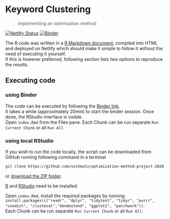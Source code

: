 # Keyword Clustering
> implementing an optimisation method

[![Netlify Status](https://api.netlify.com/api/v1/badges/6244650b-6a5f-400e-9d84-b93250102209/deploy-status)](https://keyword-clust.netlify.app) 
[![Binder](https://mybinder.org/badge_logo.svg)](https://mybinder.org/v2/gh/sschmutz/optimization-method-project-2020/master?urlpath=rstudio)

The R code was written in a [R Markdown document](https://github.com/sschmutz/optimization-method-project-2020/blob/master/keyword_hclust.Rmd), compiled into HTML and deployed on Netlify which should make it simple to follow it without the need of executing it yourself.  
If this is however preferred, following section lists two options to reproduce the results.


## Executing code
### using Binder
The code can be executed by following the [Binder link](https://mybinder.org/v2/gh/sschmutz/optimization-method-project-2020/master?urlpath=rstudio).  
It takes a while (approximately 20min) to start the binder session. Once done, the RStudio interface is visible.  
Open `index.Rmd` from the Files pane. Each Chunk can be run separate `Run Current Chunk` or all `Run All`.


### using local RStudio
If you wish to run the code locally, the script can be downloaded from GitHub running following command in a terminal

```sh
git clone https://github.com/sschmutz/optimization-method-project-2020.git
```

or [download the ZIP folder](https://github.com/sschmutz/optimization-method-project-2020/archive/master.zip).

[R](https://stat.ethz.ch/CRAN/) and [RStudio](https://rstudio.com/products/rstudio/download/#download) need to be installed.

Open `index.Rmd`, install the required packages by running `install.packages(c("readr", "dplyr", "tidytext", "tidyr", "purrr", "usedist", "clusteval","dendextend", "ggplot2", "patchwork"))`.  
Each Chunk can be run separate `Run Current Chunk` or all `Run All`.
